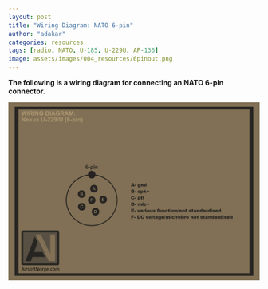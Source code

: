 ```yaml
---
layout: post
title: "Wiring Diagram: NATO 6-pin"
author: "adakar"
categories: resources
tags: [radio, NATO, U-185, U-229U, AP-136]
image: assets/images/004_resources/6pinout.png
---
```



**The following is a wiring diagram for connecting an NATO 6-pin connector.**


<div class="image-thumbnail">
	<a href="/assets/images/004_resources/6pinout.png">
		<img src="/assets/images/004_resources/6pinout.png" width="640"/>
	</a>
</div>

